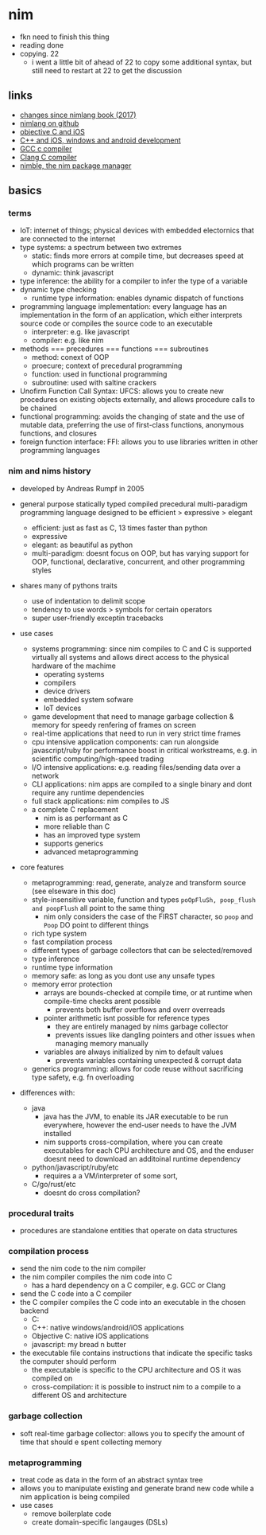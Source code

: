 # nim

- fkn need to finish this thing
- reading done
- copying. 22
  - i went a little bit of ahead of 22 to copy some additional syntax, but still need to restart at 22 to get the discussion

## links

- [changes since nimlang book (2017)](https://deepakg.github.io/nim/2019/09/28/nim-in-action-errata.html)
- [nimlang on github](https://github.com/nim-lang/)
- [objective C and iOS](https://developer.apple.com/library/archive/documentation/Cocoa/Conceptual/ProgrammingWithObjectiveC/Introduction/Introduction.html)
- [C++ and iOS, windows and android development](https://devblogs.microsoft.com/cppblog/android-and-ios-development-with-c-in-visual-studio/)
- [GCC c compiler](https://gcc.gnu.org/)
- [Clang C compiler](http://clang.org/)
- [nimble, the nim package manager](https://github.com/nim-lang/nimble)

## basics

### terms

- IoT: internet of things; physical devices with embedded electornics that are connected to the internet
- type systems: a spectrum between two extremes
  - static: finds more errors at compile time, but decreases speed at which programs can be written
  - dynamic: think javascript
- type inference: the ability for a compiler to infer the type of a variable
- dynamic type checking
  - runtime type information: enables dynamic dispatch of functions
- programming language implementation: every language has an implementation in the form of an application, which either interprets source code or compiles the source code to an executable
  - interpreter: e.g. like javascript
  - compiler: e.g. like nim
- methods === precedures === functions === subroutines
  - method: conext of OOP
  - proecure; context of precedural programming
  - function: used in functional programming
  - subroutine: used with saltine crackers
- Unofirm Function Call Syntax: UFCS: allows you to create new procedures on existing objects externally, and allows procedure calls to be chained
- functional programming: avoids the changing of state and the use of mutable data, preferring the use of first-class functions, anonymous functions, and closures
- foreign function interface: FFI: allows you to use libraries written in other programming languages

### nim and nims history

- developed by Andreas Rumpf in 2005
- general purpose statically typed compiled precedural multi-paradigm programming language designed to be efficient > expressive > elegant

  - efficient: just as fast as C, 13 times faster than python
  - expressive
  - elegant: as beautiful as python
  - multi-paradigm: doesnt focus on OOP, but has varying support for OOP, functional, declarative, concurrent, and other programming styles

- shares many of pythons traits

  - use of indentation to delimit scope
  - tendency to use words > symbols for certain operators
  - super user-friendly exceptin tracebacks

- use cases

  - systems programming: since nim compiles to C and C is supported virtually all systems and allows direct access to the physical hardware of the machime
    - operating systems
    - compilers
    - device drivers
    - embedded system sofware
    - IoT devices
  - game development that need to manage garbage collection & memory for speedy renfering of frames on screen
  - real-time applications that need to run in very strict time frames
  - cpu intensive application components: can run alongside javascript/ruby for performance boost in critical workstreams, e.g. in scientific computing/high-speed trading
  - I/O intensive applications: e.g. reading files/sending data over a network
  - CLI applications: nim apps are compiled to a single binary and dont require any runtime dependencies
  - full stack applications: nim compiles to JS
  - a complete C replacement
    - nim is as performant as C
    - more reliable than C
    - has an improved type system
    - supports generics
    - advanced metaprogramming

- core features

  - metaprogramming: read, generate, analyze and transform source (see elseware in this doc)
  - style-insensitive variable, function and types `poOpFluSh, poop_flush and poopFlush` all point to the same thing
    - nim only considers the case of the FIRST character, so `poop` and `Poop` DO point to different things
  - rich type system
  - fast compilation process
  - different types of garbage collectors that can be selected/removed
  - type inference
  - runtime type information
  - memory safe: as long as you dont use any unsafe types
  - memory error protection
    - arrays are bounds-checked at compile time, or at runtime when compile-time checks arent possible
      - prevents both buffer overflows and overr overreads
    - pointer arithmetic isnt possible for reference types
      - they are entirely managed by nims garbage collector
      - prevents issues like dangling pointers and other issues when managing memory manually
    - variables are always initialized by nim to default values
      - prevents variables containing unexpected & corrupt data
  - generics programming: allows for code reuse without sacrificing type safety, e.g. fn overloading

- differences with:
  - java
    - java has the JVM, to enable its JAR executable to be run everywhere, however the end-user needs to have the JVM installed
    - nim supports cross-compilation, where you can create executables for each CPU architecture and OS, and the enduser doesnt need to download an additoinal runtime dependency
  - python/javascript/ruby/etc
    - requires a a VM/interpreter of some sort,
  - C/go/rust/etc
    - doesnt do cross compilation?

### procedural traits

- procedures are standalone entities that operate on data structures

### compilation process

- send the nim code to the nim compiler
- the nim compiler compiles the nim code into C
  - has a hard dependency on a C compiler, e.g. GCC or Clang
- send the C code into a C compiler
- the C compiler compiles the C code into an executable in the chosen backend
  - C:
  - C++: native windows/android/iOS applications
  - Objective C: native iOS applications
  - javascript: my bread n butter
- the executable file contains instructions that indicate the specific tasks the computer should perform
  - the executable is specific to the CPU architecture and OS it was compiled on
  - cross-compilation: it is possible to instruct nim to a compile to a different OS and architecture

### garbage collection

- soft real-time garbage collector: allows you to specify the amount of time that should e spent collecting memory

### metaprogramming

- treat code as data in the form of an abstract syntax tree
- allows you to manipulate existing and generate brand new code while a nim application is being compiled
- use cases
  - remove boilerplate code
  - create domain-specific langauges (DSLs)
